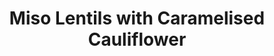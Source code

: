 ---
title: Miso Lentils with Caramelised Cauliflower
summary: Savoury miso lentils served with golden caramelised cauliflower—an umami-packed, hearty vegan main.

linkout: https://www.bosh.tv/recipes/miso-lentils-with-caramelised-cauliflower

tags:
- vegan
- lentils
- cauliflower
- main

servings: 4
time: 50m

ingredients:
- 1 large cauliflower, cut into florets
- 3 tbsp olive oil
- Salt and pepper, to taste
- 1 onion, chopped
- 2 cloves garlic, minced
- 1 cup dried green or brown lentils, rinsed
- 2 tbsp white miso paste
- 1 tbsp soy sauce
- 1 tbsp maple syrup
- 4 cups vegetable broth
- 2 tbsp fresh parsley, chopped (to serve)

directions:
- Preheat oven to 220C (428F). Toss cauliflower florets with 2 tbsp olive oil, salt, and pepper. Spread on a baking tray and roast for 25–30 minutes until caramelised and golden.
- Meanwhile, heat 1 tbsp olive oil in a large pan over medium heat. Add onion and garlic, sauté until soft.
- Stir in lentils, miso paste, soy sauce, maple syrup, and vegetable broth. Bring to a boil, then reduce heat and simmer for 25–30 minutes until lentils are tender and sauce thickens.
- Serve miso lentils topped with caramelised cauliflower and fresh parsley.
---